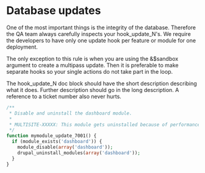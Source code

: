 # Database updates
One of the most important things is the integrity of the database. Therefore the QA
team always carefully inspects your hook_update_N's. We require the developers to
have only one update hook per feature or module for one deployment.

The only exception to this rule is when you are using the &$sandbox argument to
create a multipass update. Then it is preferable to make separate hooks so your
single actions do not take part in the loop.

The hook_update_N doc block should have the short description describing what it
does. Further description should go in the long description. A reference to a ticket
number also never hurts.

```php
/**
 * Disable and uninstall the dashboard module.
 *
 * MULTISITE-XXXXX: This module gets uninstalled because of performance issues.
 */
function mymodule_update_7001() {
  if (module_exists('dashboard')) {
    module_disable(array('dashboard'));
    drupal_uninstall_modules(array('dashboard'));
  }
}
```